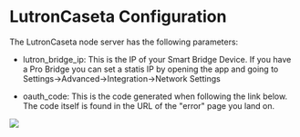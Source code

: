
# LutronCaseta Configuration

The LutronCaseta node server has the following parameters:

 * lutron\_bridge\_ip: This is the IP of your Smart Bridge Device. If you have a Pro Bridge you can set a statis IP by opening the app and going to Settings->Advanced->Integration->Network Settings

 * oauth_code: This is the code generated when following the link below. The code itself is found in the URL of the "error" page you land on.

 <img src="https://i.imgur.com/wdRslEI.png">
